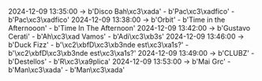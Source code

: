 2024-12-09 13:35:00 -> b'Disco Bah\xc3\xada' - b'Pac\xc3\xadfico' - b'Pac\xc3\xadfico'
2024-12-09 13:38:00 -> b'Orbit' - b'Time in the Afternooon' - b'Time In The Afternoon'
2024-12-09 13:42:00 -> b'Gustavo Cerati' - b'Ah\xc3\xad Vamos' - b'Adi\xc3\xb3s'
2024-12-09 13:46:00 -> b'Duck Fizz' - b'\xc2\xbfD\xc3\xb3nde est\xc3\xa1s?' - b'\xc2\xbfD\xc3\xb3nde est\xc3\xa1s?'
2024-12-09 13:49:00 -> b'CLUBZ' - b'Destellos' - b'R\xc3\xa9plica'
2024-12-09 13:53:00 -> b'Mai Grc' - b'Man\xc3\xada' - b'Man\xc3\xada'

